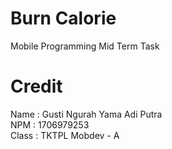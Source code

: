 # Burn Calorie
Mobile Programming Mid Term Task

# Credit
Name  : Gusti Ngurah Yama Adi Putra  
NPM   : 1706979253  
Class : TKTPL Mobdev - A  
